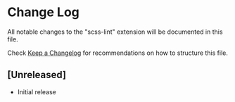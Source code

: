 # Change Log
All notable changes to the "scss-lint" extension will be documented in this file.

Check [Keep a Changelog](http://keepachangelog.com/) for recommendations on how to structure this file.

## [Unreleased]
- Initial release
